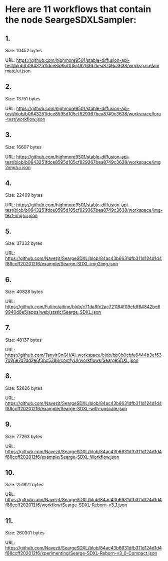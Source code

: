 # Here are 11 workflows that contain the node SeargeSDXLSampler:

## 1. 

Size: 10452 bytes

URL: https://github.com/highmore9501/stable-diffusion-api-test/blob/b0643251fdce8595d105cf829367bea8749c3638/workspace/animate/ui.json

## 2. 

Size: 13751 bytes

URL: https://github.com/highmore9501/stable-diffusion-api-test/blob/b0643251fdce8595d105cf829367bea8749c3638/workspace/lora-test/workflow.json

## 3. 

Size: 16607 bytes

URL: https://github.com/highmore9501/stable-diffusion-api-test/blob/b0643251fdce8595d105cf829367bea8749c3638/workspace/img2img/ui.json

## 4. 

Size: 22409 bytes

URL: https://github.com/highmore9501/stable-diffusion-api-test/blob/b0643251fdce8595d105cf829367bea8749c3638/workspace/img-text-img/ui.json

## 5. 

Size: 37332 bytes

URL: https://github.com/Navezjt/SeargeSDXL/blob/84ac43b6631dfb311d124d1d4f88ccff202012f6/example/Searge-SDXL-img2img.json

## 6. 

Size: 40828 bytes

URL: https://github.com/Futino/aitino/blob/c71da8fc2ac721184f09efdf64842be69940d8e5/apps/web/static/Searge_SDXL.json

## 7. 

Size: 48137 bytes

URL: https://github.com/TanvirOnGH/AI_workspace/blob/bb0b0cbfe6444b3ef637026e7d7dd2e6f3bc5388/comfyUI/workflows/SeargeSDXL.json

## 8. 

Size: 52626 bytes

URL: https://github.com/Navezjt/SeargeSDXL/blob/84ac43b6631dfb311d124d1d4f88ccff202012f6/example/Searge-SDXL-with-upscale.json

## 9. 

Size: 77263 bytes

URL: https://github.com/Navezjt/SeargeSDXL/blob/84ac43b6631dfb311d124d1d4f88ccff202012f6/example/Searge-SDXL-Workflow.json

## 10. 

Size: 251821 bytes

URL: https://github.com/Navezjt/SeargeSDXL/blob/84ac43b6631dfb311d124d1d4f88ccff202012f6/workflow/Searge-SDXL-Reborn-v3_1.json

## 11. 

Size: 260301 bytes

URL: https://github.com/Navezjt/SeargeSDXL/blob/84ac43b6631dfb311d124d1d4f88ccff202012f6/xperimenting/Searge-SDXL-Reborn-v3_0-Compact.json

